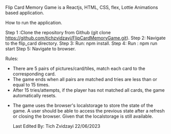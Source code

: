 Flip Card Memory Game is a Reactjs, HTML, CSS, flex, Lottie Animations based application.

How to run the application.

Step 1 :Clone the repository from Github (git clone https://github.com/tichzvidzayi/FlipCardMemoryGame.git).
Step 2: Navigate to the flip_card directory.
Step 3: Run: npm install.
Step 4: Run : npm run start
Step 5: Navigate to browser.

Rules:
- There are 5 pairs of pictures/card/tiles, match each card to the corresponding card.
- The game ends when all pairs are matched and tries are less than or equal to 15 times.
- After 15 tries/attempts, if the player has not matched all cards, the game automatically resets.

* The game uses the browser's localstorage to store the state of the game.
  A user should be able to access the previous state after a refresh or
  closing the browser. Given that the localstorage is still available.

  Last Edited By: Tich Zvidzayi
                    22/06/2023
